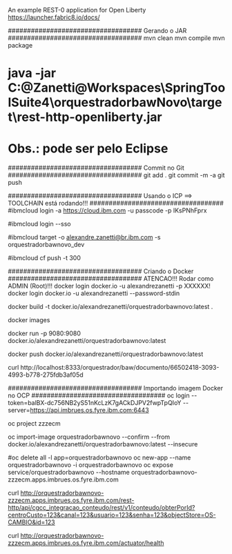 An example REST-0 application for Open Liberty
https://launcher.fabric8.io/docs/

###################################
Gerando o JAR
###################################
mvn clean
mvn compile
mvn package
# java -jar C:\@Zanetti\@Workspaces\SpringToolSuite4\orquestradorbawNovo\target\rest-http-openliberty.jar
# Obs.: pode ser pelo Eclipse


###################################
Commit no Git
###################################
git add . 
git commit -m -a
git push


###################################
Usando o ICP ==> TOOLCHAIN está rodando!!! 
###################################
#ibmcloud login -a https://cloud.ibm.com -u passcode -p IKsPNhFprx

#ibmcloud login --sso    

#ibmcloud target -o alexandre.zanetti@br.ibm.com -s orquestradorbawnovo_dev

#ibmcloud cf push -t 300


###################################
Criando o Docker
###################################
ATENCAO!!! Rodar como ADMIN (Root)!!!
docker login docker.io -u alexandrezanetti -p XXXXXX!
docker login docker.io -u alexandrezanetti --password-stdin


docker build -t docker.io/alexandrezanetti/orquestradorbawnovo:latest .

docker images

docker run -p 9080:9080 docker.io/alexandrezanetti/orquestradorbawnovo:latest 

docker push docker.io/alexandrezanetti/orquestradorbawnovo:latest

curl http://localhost:8333/orquestrador/baw/documento/66502418-3093-4993-b778-275fdb3af05d

###################################
Importando imagem Docker no OCP
###################################
oc login --token=balBX-dc756NB2yS51nKcLzK7gACkDJPV2fwpTpQIoY --server=https://api.imbrues.os.fyre.ibm.com:6443

oc project zzzecm

oc import-image orquestradorbawnovo --confirm --from docker.io/alexandrezanetti/orquestradorbawnovo:latest --insecure

#oc delete all -l app=orquestradorbawnovo
oc new-app --name orquestradorbawnovo -i orquestradorbawnovo
oc expose service/orquestradorbawnovo --hostname orquestradorbawnovo-zzzecm.apps.imbrues.os.fyre.ibm.com

curl http://orquestradorbawnovo-zzzecm.apps.imbrues.os.fyre.ibm.com/rest-http/api/cgcc_integracao_conteudo/rest/v1/conteudo/obterPorId?centroCusto=123&canal=123&usuario=123&senha=123&objectStore=OS-CAMBIO&id=123

curl http://orquestradorbawnovo-zzzecm.apps.imbrues.os.fyre.ibm.com/actuator/health
